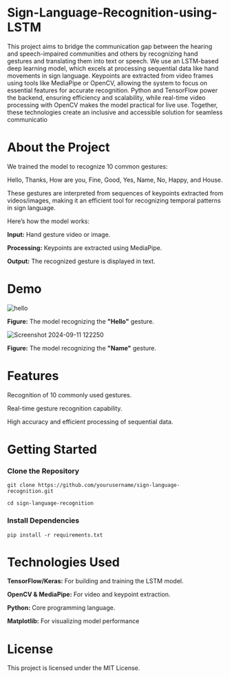 # Sign-Language-Recognition-using-LSTM

This project aims to bridge the communication gap between the hearing and speech-impaired communities and others by recognizing hand gestures and translating them into text or speech. We use an LSTM-based deep learning model, which excels at processing sequential data like hand movements in sign language. Keypoints are extracted from video frames using tools like MediaPipe or OpenCV, allowing the system to focus on essential features for accurate recognition. Python and TensorFlow power the backend, ensuring efficiency and scalability, while real-time video processing with OpenCV makes the model practical for live use. Together, these technologies create an inclusive and accessible solution for seamless communicatio

# About the Project

We trained the model to recognize 10 common gestures:

Hello, Thanks, How are you, Fine, Good, Yes, Name, No, Happy, and House.

These gestures are interpreted from sequences of keypoints extracted from videos/images, making it an efficient tool for recognizing temporal patterns in sign language.

Here’s how the model works:

**Input:** Hand gesture video or image.

**Processing:** Keypoints are extracted using MediaPipe.

**Output:** The recognized gesture is displayed in text.



# Demo



![hello](https://github.com/user-attachments/assets/e4376cb4-1588-48f4-8779-ba1145583816)



**Figure:** The model recognizing the **"Hello"** gesture.




![Screenshot 2024-09-11 122250](https://github.com/user-attachments/assets/9b275b8f-0f3e-41b8-be4e-a9f584b3b9d4)



**Figure:** The model recognizing the **"Name"** gesture.


# Features

Recognition of 10 commonly used gestures.

Real-time gesture recognition capability.

High accuracy and efficient processing of sequential data.



# Getting Started

### Clone the Repository

```
git clone https://github.com/yourusername/sign-language-recognition.git
```
```
cd sign-language-recognition
```
### Install Dependencies

```
pip install -r requirements.txt
```

# Technologies Used

**TensorFlow/Keras:** For building and training the LSTM model.

**OpenCV & MediaPipe:** For video and keypoint extraction.

**Python:** Core programming language.

**Matplotlib:** For visualizing model performance


# License

This project is licensed under the MIT License.
